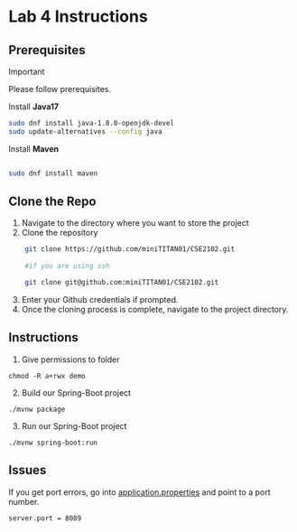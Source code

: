 # Lab 4 Instructions 

## **Prerequisites**
> [!IMPORTANT]
> Please follow prerequisites.

Install **Java17** 
```bash 
sudo dnf install java-1.8.0-openjdk-devel
sudo update-alternatives --config java 
```

Install **Maven**
```bash 

sudo dnf install maven
 ```

## **Clone the Repo**

1. Navigate to the directory where you want to store the project 
2. Clone the repository 
``` bash 
    git clone https://github.com/miniTITAN01/CSE2102.git
    
    #if you are using ssh 

    git clone git@github.com:miniTITAN01/CSE2102.git
```

3. Enter your Github credentials if prompted. 
4. Once the cloning process is complete, navigate to the project directory. 

## **Instructions** 

1. Give permissions to folder 
```
chmod -R a+rwx demo  
```

2. Build our Spring-Boot project 
```
./mvnw package
```

3. Run our Spring-Boot project 
```
./mvnw spring-boot:run
```

## **Issues** 
If you get port errors, go into [application.properties](https://github.com/miniTITAN01/CSE2102/spr/demo/src/main/resources/application.properties) and point to a port number. 
```
server.port = 8089 
```



